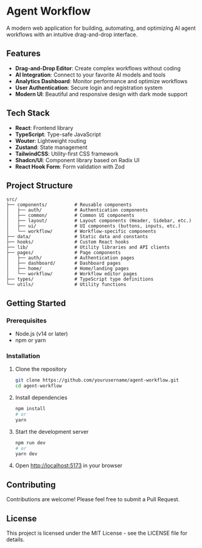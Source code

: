 # Agent Workflow

A modern web application for building, automating, and optimizing AI agent workflows with an intuitive drag-and-drop interface.

## Features

- **Drag-and-Drop Editor**: Create complex workflows without coding
- **AI Integration**: Connect to your favorite AI models and tools
- **Analytics Dashboard**: Monitor performance and optimize workflows
- **User Authentication**: Secure login and registration system
- **Modern UI**: Beautiful and responsive design with dark mode support

## Tech Stack

- **React**: Frontend library
- **TypeScript**: Type-safe JavaScript
- **Wouter**: Lightweight routing
- **Zustand**: State management
- **TailwindCSS**: Utility-first CSS framework
- **Shadcn/UI**: Component library based on Radix UI
- **React Hook Form**: Form validation with Zod

## Project Structure

```
src/
├── components/          # Reusable components
│   ├── auth/            # Authentication components
│   ├── common/          # Common UI components
│   ├── layout/          # Layout components (Header, Sidebar, etc.)
│   ├── ui/              # UI components (buttons, inputs, etc.)
│   └── workflow/        # Workflow-specific components
├── data/                # Static data and constants
├── hooks/               # Custom React hooks
├── lib/                 # Utility libraries and API clients
├── pages/               # Page components
│   ├── auth/            # Authentication pages
│   ├── dashboard/       # Dashboard pages
│   ├── home/            # Home/landing pages
│   └── workflow/        # Workflow editor pages
├── types/               # TypeScript type definitions
└── utils/               # Utility functions
```

## Getting Started

### Prerequisites

- Node.js (v14 or later)
- npm or yarn

### Installation

1. Clone the repository
   ```bash
   git clone https://github.com/yourusername/agent-workflow.git
   cd agent-workflow
   ```

2. Install dependencies
   ```bash
   npm install
   # or
   yarn
   ```

3. Start the development server
   ```bash
   npm run dev
   # or
   yarn dev
   ```

4. Open [http://localhost:5173](http://localhost:5173) in your browser

## Contributing

Contributions are welcome! Please feel free to submit a Pull Request.

## License

This project is licensed under the MIT License - see the LICENSE file for details.
